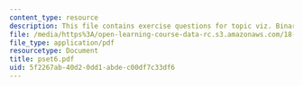 ```yaml
---
content_type: resource
description: This file contains exercise questions for topic viz. Binary Space Partitions.
file: /media/https%3A/open-learning-course-data-rc.s3.amazonaws.com/18-319-geometric-combinatorics-fall-2005/5f2267ab40d20dd1abdec00df7c33df6_pset6.pdf
file_type: application/pdf
resourcetype: Document
title: pset6.pdf
uid: 5f2267ab-40d2-0dd1-abde-c00df7c33df6
---
```


